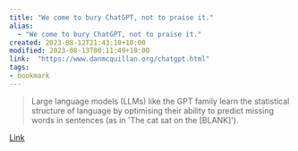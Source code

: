 ```yaml
---
title: "We come to bury ChatGPT, not to praise it."
alias:
  - "We come to bury ChatGPT, not to praise it."
created: 2023-08-12T21:43:10+10:00
modified: 2023-08-13T00:11:49+10:00
link:  "https://www.danmcquillan.org/chatgpt.html"
tags:
- bookmark
---
```


> Large language models (LLMs) like the GPT family learn the statistical structure of language by optimising their ability to predict missing words in sentences (as in 'The cat sat on the [BLANK]').

[Link](https://www.danmcquillan.org/chatgpt.html)
